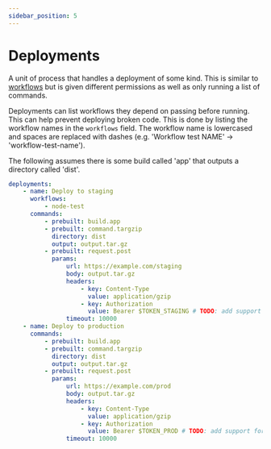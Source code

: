 ```yaml
---
sidebar_position: 5
---
```


# Deployments

A unit of process that handles a deployment of some kind. This is similar to [workflows](./workflows) but is given different permissions as well as only running a list of commands.

Deployments can list workflows they depend on passing before running. This can help prevent deploying broken code. This is done by listing the workflow names in the `workflows` field. The workflow name is lowercased and spaces are replaced with dashes (e.g. 'Workflow test NAME' -> 'workflow-test-name').

The following assumes there is some build called 'app' that outputs a directory called 'dist'.

```yaml title="velocity.yml"
deployments:
    - name: Deploy to staging
      workflows:
          - node-test
      commands:
          - prebuilt: build.app
          - prebuilt: command.targzip
            directory: dist
            output: output.tar.gz
          - prebuilt: request.post
            params:
                url: https://example.com/staging
                body: output.tar.gz
                headers:
                    - key: Content-Type
                      value: application/gzip
                    - key: Authorization
                      value: Bearer $TOKEN_STAGING # TODO: add support for env vars
                timeout: 10000
    - name: Deploy to production
      commands:
          - prebuilt: build.app
          - prebuilt: command.targzip
            directory: dist
            output: output.tar.gz
          - prebuilt: request.post
            params:
                url: https://example.com/prod
                body: output.tar.gz
                headers:
                    - key: Content-Type
                      value: application/gzip
                    - key: Authorization
                      value: Bearer $TOKEN_PROD # TODO: add support for env vars
                timeout: 10000
```

